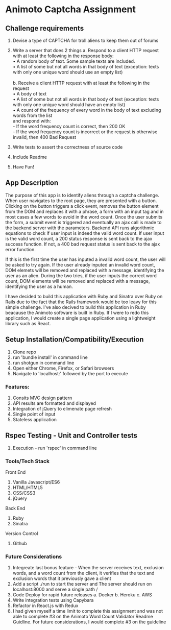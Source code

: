 # Animoto Captcha Assignment

## Challenge requirements
1.	Devise a type of CAPTCHA for troll aliens to keep them out of forums
2.	Write a server that does 2 things
	a. Respond to a client HTTP request with at least the following in the response body: <br>
		• A random body of text. Some sample texts are included. <br>
		• A list of some but not all words in that body of text (exception: texts with only one unique word should use an empty 		list)<br>	
	b. Receive a client HTTP request with at least the following in the request<br>
		• A body of text<br>
		• A list of some but not all words in that body of text (exception: texts with only one unique word should have an empty 		list)<br>
		• A count of the frequency of every word in the body of text excluding words from the list<br>
	  	 and respond with:<br>
	   	- If the word frequency count is correct, then 200 OK<br>
		- If the word frequency count is incorrect or the request is otherwise invalid, then 400 Bad Request<br>
		
3.	Write tests to assert the correctness of source code
4.	Include Readme
5.	Have Fun!

## App Description

The purpose of this app is to identify aliens through a captcha challenge. When user navigates to the root page, they are presented with a button. Clicking on the button triggers a click event, removes the button element from the DOM and replaces it with a phrase, a form with an input tag and in most cases a few words to avoid in the word count. Once the user submits the form, a submit event is triggered and eventually an ajax call is made to the backend server with the parameters. Backend API runs algorithmic equations to check if user input is indeed the valid word count. If user input is the valid word count, a 200 status response is sent back to the ajax success function. If not, a 400 bad request status is sent back to the ajax error function. 

If this is the first time the user has inputed a invalid word count, the user will be asked to try again. If the user already inputed an invalid word count, DOM elemets will be removed and replaced with a message, identifying the user as an alien. During the two tries, if the user inputs the correct word count, DOM elements will be removed and replaced with a message, identifying the user as a human.

I have decided to build this application with Ruby and Sinatra over Ruby on Rails due to the fact that the Rails framework would be too leavy for this simple challenge. I've also decived to build this application in Ruby beacause the Animoto software is built in Ruby. If I were to redo this application, I would create a single page application using a lightweight library such as React.


## Setup Installation/Compatibility/Execution
1.	Clone repo
2.	run 'bundle install' in command line
3.	run shotgun in command line
2.	Open either Chrome, Firefox, or Safari browsers
3.	Navigate to 'localhost:' followed by the port to execute

### Features:
1.	Consits MVC design pattern
2.	API results are formatted and displayed
3.	Integration of jQuery to elimenate page refresh
4. 	Single point of input
5. 	Stateless application

## Rspec Testing - Unit and Controller tests
1.	Execution - run 'rspec' in command line

### Tools/Tech Stack
Front End
1.	Vanilla Javascript/ES6
2.	HTML/HTML5
3.	CSS/CSS3
4.	jQuery

Back End
1.	Ruby
2.	Sinatra

Version Control
1) Github

###	Future Considerations 
1. 	Integreate last bonus feature - When the server receives text, exclusion words, and a word count from the client, it verifies that 	   the text and exclusion words that it previously gave a client
2. 	Add a script ./run to start the server and The server should run on localhost:8000 and serve a single path /
3.	Code Deploy for rapid future releases
		a.	Docker
		b.	Heroku
		c.	AWS
4.	Write integration tests using Capybara
5.	Refactor in React.js with Redux
6. 	I had given myself a time limit to complete this assignment and was not able to complete #3 on the Animoto Word Count Validator 	Readme Guidline. For future considerations, I would complete #3 on the guideline  

